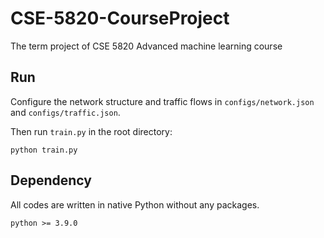 # CSE-5820-CourseProject
The term project of CSE 5820 Advanced machine learning course

## Run

Configure the network structure and traffic flows in `configs/network.json` and `configs/traffic.json`.

Then run `train.py` in the root directory:

    python train.py

## Dependency

All codes are written in native Python without any packages.

    python >= 3.9.0
